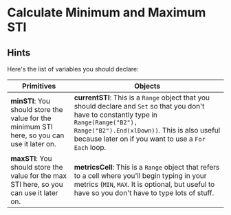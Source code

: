 # Calculate Minimum and Maximum STI

## Hints

Here's the list of variables you should declare:

| **Primitives** | **Objects** |
| ------------- | ------------- |
| **minSTI**: You should store the value for the minimum STI here, so you can use it later on.  | **currentSTI**: This is a `Range` object that you should declare and `Set` so that you don't have to constantly type in `Range(Range("B2"), Range("B2").End(xlDown))`. This is also useful because later on if you want to use a `For Each` loop.  |
| **maxSTI**: You should store the value for the max STI here, so you can use it later on.  | **metricsCell**: This is a `Range` object that refers to a cell where you'll begin typing in your metrics (`MIN`, `MAX`. It is optional, but useful to have so you don't have to type lots of stuff.  |